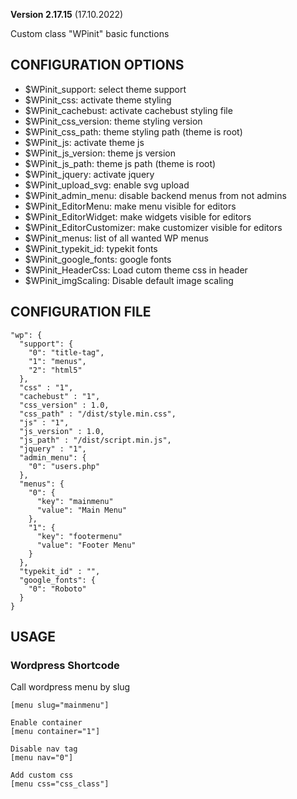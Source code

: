 **Version 2.17.15** (17.10.2022)

Custom class "WPinit" basic functions

## CONFIGURATION OPTIONS
* $WPinit_support: select theme support
* $WPinit_css: activate theme styling
* $WPinit_cachebust: activate cachebust styling file
* $WPinit_css_version: theme styling version
* $WPinit_css_path: theme styling path (theme is root)
* $WPinit_js: activate theme js
* $WPinit_js_version: theme js version
* $WPinit_js_path: theme js path (theme is root)
* $WPinit_jquery: activate jquery
* $WPinit_upload_svg: enable svg upload
* $WPinit_admin_menu: disable backend menus from not admins
* $WPinit_EditorMenu: make menu visible for editors
* $WPinit_EditorWidget: make widgets visible for editors
* $WPinit_EditorCustomizer: make customizer visible for editors
* $WPinit_menus: list of all wanted WP menus
* $WPinit_typekit_id: typekit fonts
* $WPinit_google_fonts: google fonts
* $WPinit_HeaderCss: Load cutom theme css in header
* $WPinit_imgScaling: Disable default image scaling

## CONFIGURATION FILE
```
"wp": {
  "support": {
    "0": "title-tag",
    "1": "menus",
    "2": "html5"
  },
  "css" : "1",
  "cachebust" : "1",
  "css_version" : 1.0,
  "css_path" : "/dist/style.min.css",
  "js" : "1",
  "js_version" : 1.0,
  "js_path" : "/dist/script.min.js",
  "jquery" : "1",
  "admin_menu": {
    "0": "users.php"
  },
  "menus": {
    "0": {
      "key": "mainmenu"
      "value": "Main Menu"
    },
    "1": {
      "key": "footermenu"
      "value": "Footer Menu"
    }
  },
  "typekit_id" : "",
  "google_fonts": {
    "0": "Roboto"
  }
}
```

## USAGE
### Wordpress Shortcode
Call wordpress menu by slug
```
[menu slug="mainmenu"]

Enable container
[menu container="1"]

Disable nav tag
[menu nav="0"]

Add custom css
[menu css="css_class"]
```
